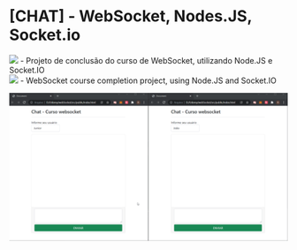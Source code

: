 # [CHAT] - WebSocket, Nodes.JS, Socket.io

<img src="https://upload.wikimedia.org/wikipedia/commons/thumb/0/05/Flag_of_Brazil.svg/22px-Flag_of_Brazil.svg.png">  - Projeto de conclusão do curso de WebSocket, utilizando Node.JS e Socket.IO
<br>
<img src="https://upload.wikimedia.org/wikipedia/commons/thumb/a/a4/Flag_of_the_United_States.svg/23px-Flag_of_the_United_States.svg.png"> - WebSocket course completion project, using Node.JS and Socket.IO

<img src="img/chat.gif" >
 
